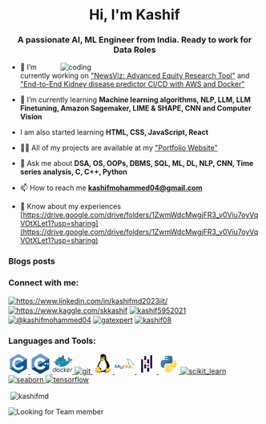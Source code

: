 <h1 align="center">Hi, I'm Kashif</h1>
<h3 align="center">A passionate AI, ML Engineer from India. Ready to work for Data Roles</h3>


<img align="right" alt="coding" width="400" src = "https://media.giphy.com/media/jMbfmwkrcm82PRlYa9/giphy.gif">

- 🔭 I’m currently working on ["NewsViz: Advanced Equity Research Tool"](https://github.com/KASHIFMD/NewsViz-Advanced-Equity-Research-Tool) and ["End-to-End Kidney disease predictor CI/CD with AWS and Docker"](https://github.com/KASHIFMD/End-to-End-Kidney-Disease-Predictor-CI-CD-with-AWS-and-Docker)

- 🌱 I’m currently learning **Machine learning algorithms, NLP, LLM, LLM Finetuning, Amazon Sagemaker, LIME & SHAPE, CNN and Computer Vision**

- I am also started learning **HTML, CSS, JavaScript, React**

- 👨‍💻 All of my projects are available at my ["Portfolio Website"](https://linktr.ee/kashif_DA)

- 💬 Ask me about **DSA, OS, OOPs, DBMS, SQL, ML, DL, NLP, CNN, Time series analysis, C, C++, Python**

- 📫 How to reach me **kashifmohammed04@gmail.com**

- 📄 Know about my experiences [https://drive.google.com/drive/folders/1ZwmWdcMwgjFR3_v0Viu7oyVqVOtXLet1?usp=sharing](https://drive.google.com/drive/folders/1ZwmWdcMwgjFR3_v0Viu7oyVqVOtXLet1?usp=sharing)




### Blogs posts
<!-- BLOG-POST-LIST:START -->
<!-- BLOG-POST-LIST:END -->

<h3 align="left">Connect with me:</h3>
<p align="left">
<a href="https://linkedin.com/in/https://www.linkedin.com/in/kashifmd2023iit/" target="blank"><img align="center" src="https://raw.githubusercontent.com/rahuldkjain/github-profile-readme-generator/master/src/images/icons/Social/linked-in-alt.svg" alt="https://www.linkedin.com/in/kashifmd2023iit/" height="30" width="40" /></a>
<a href="https://kaggle.com/https://www.kaggle.com/skkashif" target="blank"><img align="center" src="https://raw.githubusercontent.com/rahuldkjain/github-profile-readme-generator/master/src/images/icons/Social/kaggle.svg" alt="https://www.kaggle.com/skkashif" height="30" width="40" /></a>
<a href="https://instagram.com/kashif5952021" target="blank"><img align="center" src="https://raw.githubusercontent.com/rahuldkjain/github-profile-readme-generator/master/src/images/icons/Social/instagram.svg" alt="kashif5952021" height="30" width="40" /></a>
<a href="https://medium.com/@kashifmohammed04" target="blank"><img align="center" src="https://raw.githubusercontent.com/rahuldkjain/github-profile-readme-generator/master/src/images/icons/Social/medium.svg" alt="@kashifmohammed04" height="30" width="40" /></a>
<a href="https://www.youtube.com/c/gatexpert" target="blank"><img align="center" src="https://raw.githubusercontent.com/rahuldkjain/github-profile-readme-generator/master/src/images/icons/Social/youtube.svg" alt="gatexpert" height="30" width="40" /></a>
<a href="https://codeforces.com/profile/kashif08" target="blank"><img align="center" src="https://raw.githubusercontent.com/rahuldkjain/github-profile-readme-generator/master/src/images/icons/Social/codeforces.svg" alt="kashif08" height="30" width="40" /></a>
</p>

<h3 align="left">Languages and Tools:</h3>
<p align="left"> <a href="https://www.cprogramming.com/" target="_blank" rel="noreferrer"> <img src="https://raw.githubusercontent.com/devicons/devicon/master/icons/c/c-original.svg" alt="c" width="40" height="40"/> </a> <a href="https://www.w3schools.com/cpp/" target="_blank" rel="noreferrer"> <img src="https://raw.githubusercontent.com/devicons/devicon/master/icons/cplusplus/cplusplus-original.svg" alt="cplusplus" width="40" height="40"/> </a> <a href="https://www.docker.com/" target="_blank" rel="noreferrer"> <img src="https://raw.githubusercontent.com/devicons/devicon/master/icons/docker/docker-original-wordmark.svg" alt="docker" width="40" height="40"/> </a> <a href="https://git-scm.com/" target="_blank" rel="noreferrer"> <img src="https://www.vectorlogo.zone/logos/git-scm/git-scm-icon.svg" alt="git" width="40" height="40"/> </a> <a href="https://www.linux.org/" target="_blank" rel="noreferrer"> <img src="https://raw.githubusercontent.com/devicons/devicon/master/icons/linux/linux-original.svg" alt="linux" width="40" height="40"/> </a> <a href="https://www.mysql.com/" target="_blank" rel="noreferrer"> <img src="https://raw.githubusercontent.com/devicons/devicon/master/icons/mysql/mysql-original-wordmark.svg" alt="mysql" width="40" height="40"/> </a> <a href="https://pandas.pydata.org/" target="_blank" rel="noreferrer"> <img src="https://raw.githubusercontent.com/devicons/devicon/2ae2a900d2f041da66e950e4d48052658d850630/icons/pandas/pandas-original.svg" alt="pandas" width="40" height="40"/> </a> <a href="https://www.python.org" target="_blank" rel="noreferrer"> <img src="https://raw.githubusercontent.com/devicons/devicon/master/icons/python/python-original.svg" alt="python" width="40" height="40"/> </a> <a href="https://scikit-learn.org/" target="_blank" rel="noreferrer"> <img src="https://upload.wikimedia.org/wikipedia/commons/0/05/Scikit_learn_logo_small.svg" alt="scikit_learn" width="40" height="40"/> </a> <a href="https://seaborn.pydata.org/" target="_blank" rel="noreferrer"> <img src="https://seaborn.pydata.org/_images/logo-mark-lightbg.svg" alt="seaborn" width="40" height="40"/> </a> <a href="https://www.tensorflow.org" target="_blank" rel="noreferrer"> <img src="https://www.vectorlogo.zone/logos/tensorflow/tensorflow-icon.svg" alt="tensorflow" width="40" height="40"/> </a> </p>

<p>&nbsp;<img align="center" src="https://github-readme-stats.vercel.app/api?username=kashifmd&show_icons=true&locale=en" alt="kashifmd" /></p>
<img alt="Looking for Team member" width="800" src = "https://media.giphy.com/media/3AEMVHLJQm8MwC9dMw/giphy.gif">
<!--
### Hi there 👋

**KASHIFMD/KASHIFMD** is a ✨ _special_ ✨ repository because its `README.md` (this file) appears on your GitHub profile.

Here are some ideas to get you started:

- 🔭 I’m currently working on ...
- 🌱 I’m currently learning ...
- 👯 I’m looking to collaborate on ...
- 🤔 I’m looking for help with ...
- 💬 Ask me about ...
- 📫 How to reach me: ...
- 😄 Pronouns: ...
- ⚡ Fun fact: ...
-->
